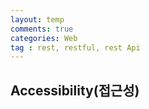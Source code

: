 ```yaml
---
layout: temp
comments: true
categories: Web
tag : rest, restful, rest Api
---
```


## Accessibility(접근성)
